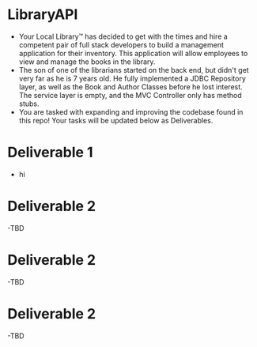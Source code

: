# LibraryAPI

- Your Local Library™ has decided to get with the times and hire a competent pair of full stack developers to build a management application for their inventory. This application will allow employees to view and manage the books in the library. 
- The son of one of the librarians started on the back end, but didn't get very far as he is 7 years old. He fully implemented a JDBC Repository layer, as well as the Book and Author Classes before he lost interest. The service layer is empty, and the MVC Controller only has method stubs.
- You are tasked with expanding and improving the codebase found in this repo! Your tasks will be updated below as Deliverables.


# Deliverable 1

- hi

# Deliverable 2

-TBD

# Deliverable 2

-TBD

# Deliverable 2

-TBD
